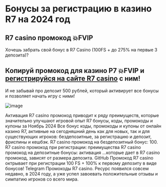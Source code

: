 # Бонусы за регистрацию в казино R7 на 2024 год

## R7 casino промокод 💥FVIP 

Хочешь забрать свой бонус в R7 Casino (100FS + до 275% на первые 3 депозита)? 

## Копируй промокод для казино Р7 💥FVIP   и [регистрируйся на сайте R7 casino](https://linkcasino.ru/r7_casino) с ним!

И не забывай про депозит 500 рублей, который активирует все бонусы и позволяет начать игру с ними!

![image](https://github.com/user-attachments/assets/5785577b-391b-4e98-beb3-d074578568c2)


Активация R7 casino промокод приводит к ряду преимуществ, которые значительно улучшают игровой опыт
R7 бонусы, коды, промокоды и купоны за Ноябрь 2024 Все бонус коды, промокоды и купоны от онлайн казино R7, активные на сегодняшний день как для новых, так и для существующих игроков: бездепозитные, за регистрацию и депозит, фриспины и кешбэк. R7 casino промокод на бездепозитный бонус: 100. R7 casino промокод при регистрации: преимущества R7 casino промокод на депозитные бонусы: активация ...которые дает в R7 casino промокод, зависят от размера депозита. GitHub Промокод R7 casino октрывает при регистрации 100 FS + 100% к первому депозиту в виде бонусов! Telegram Промокоды R7 casino. Ресурс появился совсем недавно, в 2024 году, а уже успел завоевать положительные отзывы и симпатию игроков со всего мира.
